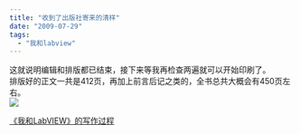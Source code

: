 ```yaml
---
title: "收到了出版社寄来的清样"
date: "2009-07-29"
tags: 
  - "我和labview"
---
```


这就说明编辑和排版都已结束，接下来等我再检查两遍就可以开始印刷了。  
排版好的正文一共是412页，再加上前言后记之类的，全书总共大概会有450页左右。  
[![](http://ruanqizhen.wordpress.com/wp-content/uploads/2009/07/8b74e698f2e0325997b9a33f14b51b87.jpg?w=300)](http://ruanqizhen.wordpress.com/wp-content/uploads/2009/07/8b74e698f2e0325997b9a33f14b51b87.jpg)  
  
[《我和LabVIEW》的写作过程](blog/cns!5852D4F797C53FB6!4321.entry)
